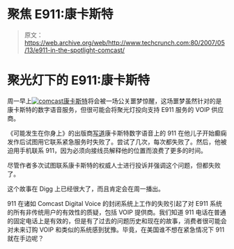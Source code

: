 # 聚焦 E911:康卡斯特 

> 原文：<https://web.archive.org/web/http://www.techcrunch.com:80/2007/05/13/e911-in-the-spotlight-comcast/>

# 聚光灯下的 E911:康卡斯特

周一早上[![comcast](img/29d63d88b944f8e14154b490c1ae2eb4.png)](https://web.archive.org/web/20220701010839/http://www.comcast.com/)[康卡斯特](https://web.archive.org/web/20220701010839/http://www.comcast.com/)将会被一场公关噩梦惊醒，这场噩梦虽然针对的是康卡斯特的数字语音服务，但很可能会将聚光灯投向支持 E911 服务的 VOIP 供应商。

《可能发生在你身上》的出版商[写道](https://web.archive.org/web/20220701010839/http://itcanhappentoyou.wordpress.com/)康卡斯特数字语音上的 911 在他儿子开始癫痫发作后试图用它联系紧急服务时失败了。尝试了几次，每次都失败了。然后，他被迫用手机联系 911，因为必须向接线员解释他的位置而浪费了更多的时间。

尽管作者多次试图联系康卡斯特的权威人士进行投诉并强调这个问题，但都失败了。

这个故事在 Digg 上已经很大了，而且肯定会在周一播出。

911 在诸如 Comcast Digital Voice 的封闭系统上工作的失败引起了对 E911 系统的所有非传统用户的有效性的质疑，包括 VOIP 提供商。我们知道 911 电话在普通的固定电话上是有效的，但是有了过去的问题历史和现在的故事，消费者很可能会对未来订购 VOIP 和类似的系统感到犹豫。毕竟，在美国谁不想在紧急情况下 911 就在手边呢？